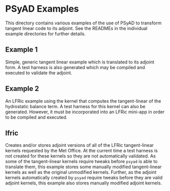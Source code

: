 <!--
BSD 3-Clause License

Copyright (c) 2021-2023, Science and Technology Facilities Council.
All rights reserved.

Redistribution and use in source and binary forms, with or without
modification, are permitted provided that the following conditions are met:

* Redistributions of source code must retain the above copyright notice, this
  list of conditions and the following disclaimer.

* Redistributions in binary form must reproduce the above copyright notice,
  this list of conditions and the following disclaimer in the documentation
  and/or other materials provided with the distribution.

* Neither the name of the copyright holder nor the names of its
  contributors may be used to endorse or promote products derived from
  this software without specific prior written permission.

THIS SOFTWARE IS PROVIDED BY THE COPYRIGHT HOLDERS AND CONTRIBUTORS
"AS IS" AND ANY EXPRESS OR IMPLIED WARRANTIES, INCLUDING, BUT NOT
LIMITED TO, THE IMPLIED WARRANTIES OF MERCHANTABILITY AND FITNESS
FOR A PARTICULAR PURPOSE ARE DISCLAIMED. IN NO EVENT SHALL THE
COPYRIGHT HOLDER OR CONTRIBUTORS BE LIABLE FOR ANY DIRECT, INDIRECT,
INCIDENTAL, SPECIAL, EXEMPLARY, OR CONSEQUENTIAL DAMAGES (INCLUDING,
BUT NOT LIMITED TO, PROCUREMENT OF SUBSTITUTE GOODS OR SERVICES;
LOSS OF USE, DATA, OR PROFITS; OR BUSINESS INTERRUPTION) HOWEVER
CAUSED AND ON ANY THEORY OF LIABILITY, WHETHER IN CONTRACT, STRICT
LIABILITY, OR TORT (INCLUDING NEGLIGENCE OR OTHERWISE) ARISING IN
ANY WAY OUT OF THE USE OF THIS SOFTWARE, EVEN IF ADVISED OF THE
POSSIBILITY OF SUCH DAMAGE.

Authors: R. W. Ford and A. R. Porter, STFC Daresbury Lab
-->

# PSyAD Examples

This directory contains various examples of the use of PSyAD to
transform tangent linear code to its adjoint. See the READMEs in the
individual example directories for further details.

## Example 1

Simple, generic tangent linear example which is translated to its
adjoint form. A test harness is also generated which may be compiled
and executed to validate the adjoint.

## Example 2

An LFRic example using the kernel that computes the tangent-linear of
the hydrostatic balance term. A test harness for this kernel can also
be generated. However, it must be incorporated into an LFRic mini-app
in order to be compiled and executed.

## lfric

Creates and/or stores adjoint versions of all of the LFRic
tangent-linear kernels requested by the Met Office. At the current
time a test harness is not created for these kernels so they are not
automatically validated. As some of the tangent-linear kernels require
tweaks before `psyad` is able to translate them, this example stores
some manually modified tangent-linear kernels as well as the original
unmodified kernels. Further, as the adjoint kernels automatically
created by `psyad` require tweaks before they are valid adjoint
kernels, this example also stores manually modified adjoint kernels.
